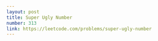 ```yaml
---
layout: post
title: Super Ugly Number
number: 313
link: https://leetcode.com/problems/super-ugly-number
---
```

